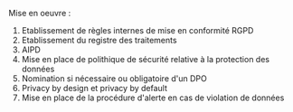 Mise en oeuvre :
1. Etablissement de règles internes de mise en conformité RGPD
2. Etablissement du registre des traitements
3. AIPD
4. Mise en place de polithique de sécurité relative à la protection des données
5. Nomination si nécessaire ou obligatoire d'un DPO
6. Privacy by design et privacy by default
7. Mise en place de la procédure d'alerte en cas de violation de données